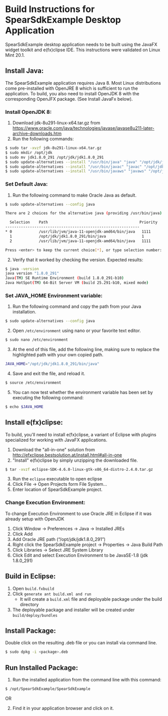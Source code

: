 # Build Instructions for SpearSdkExample Desktop Application

SpearSdkExample desktop application needs to be built using the JavaFX widget toolkit and e(fx)clipse IDE.
This instructions were validated on Linux Mint 20.1.

## Install Java:

The SpearSdkExample application requires Java 8. Most Linux distributions come pre-installed with OpenJRE 8 which is sufficient to run the application. To build, you also need to install OpenJDK 8 with the corresponding OpenJFX package. (See Install JavaFx below).

### Install OpenJDK 8:

1. Download jdk-8u291-linux-x64.tar.gz from https://www.oracle.com/java/technologies/javase/javase8u211-later-archive-downloads.htm
2. Run the following commands:
```bash
$ sudo tar -xvzf jdk-8u291-linux-x64.tar.gz
$ sudo mkdir /opt/jdk
$ sudo mv jdk1.8.0_291 /opt/jdk/jdk1.8.0_291
$ sudo update-alternatives --install "/usr/bin/java" "java" "/opt/jdk/jdk1.8.0_291/bin/java" 1
$ sudo update-alternatives --install "/usr/bin/javac" "javac" "/opt/jdk/jdk1.8.0_291/bin/javac" 1
$ sudo update-alternatives --install "/usr/bin/javaws" "javaws" "/opt/jdk/jdk1.8.0_291/bin/javaws" 1
```

### Set Default Java:

1. Run the following command to make Oracle Java as default.
```bash
$ sudo update-alternatives --config java

There are 2 choices for the alternative java (providing /usr/bin/java).

  Selection    Path                                         Priority   Status
------------------------------------------------------------
* 0            /usr/lib/jvm/java-11-openjdk-amd64/bin/java   1111      auto mode
  1            /opt/jdk/jdk1.8.0_291/bin/java                1         manual mode
  2            /usr/lib/jvm/java-11-openjdk-amd64/bin/java   1111      manual mode

Press <enter> to keep the current choice[*], or type selection number: 1
```
2. Verify that it worked by checking the version.  Expected results:
```bash
$ java -version
java version "1.8.0_291"
Java(TM) SE Runtime Environment (build 1.8.0_291-b10)
Java HotSpot(TM) 64-Bit Server VM (build 25.291-b10, mixed mode)
```

### Set JAVA_HOME Environment variable:

1. Run the following command and copy the path from your Java installation. 
```bash
$ sudo update-alternatives --config java
```
2. Open `/etc/environment` using nano or your favorite text editor.
```bash
$ sudo nano /etc/environment
```
3. At the end of this file, add the following line, making sure to replace the highlighted path with your own copied path.
```bash
JAVA_HOME="/opt/jdk/jdk1.8.0_291/bin/java"
```
4. Save and exit the file, and reload it.
```bash
$ source /etc/environment
```
5. You can now test whether the environment variable has been set by executing the following command:
```bash
$ echo $JAVA_HOME
```

## Install e(fx)clipse:

To build, you'll need to install e(fx)clipse, a variant of Eclipse with plugins specialized for working with JavaFX applications.

1. Download the "all-in-one" solution from http://efxclipse.bestsolution.at/install.html#all-in-one
2. "Install" e(fx)clipse by simply unzipping the downloaded file.
```bash
$ tar -xvzf eclipse-SDK-4.6.0-linux-gtk-x86_64-distro-2.4.0.tar.gz
```
3. Run the `eclipse` executable to open eclipse
4. Click File -> Open Projects form File System...
5. Enter location of SpearSdkExample project. 

### Change Execution Environment:

To change Execution Environment to use Oracle JRE in Eclipse if it was already setup with OpenJDK

1. Click Window -> Preferences -> Java -> Installed JREs 
2. Click Add
3. Add Oracle JRE path (“/opt/jdk/jdk1.8.0_291”)
4. Right click the SpearSdkExample project -> Properties -> Java Build Path
5. Click Libraries -> Select JRE System Library 
6. Click Edit and select Execution Environment to be JavaSE-1.8 (jdk 1.8.0_291)

## Build in Eclipse:

1. Open `build.fxbuild`
2. Click `generate ant build.xml and run`
	- It will create a `build.xml` file and deployable package under the build directory
3. The deployable package and installer will be created under `build/deploy/bundles`

## Install Package:

Double click on the resulting .deb file or you can install via command line.

```bash
$ sudo dpkg -i <package>.deb
```

## Run Installed Package:

1. Run the installed application from the command line with this command:

```bash
$ /opt/SpearSdkExample/SpearSdkExample
```

OR 

2. Find it in your application browser and click on it.

